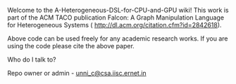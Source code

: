 Welcome to the A-Heterogeneous-DSL-for-CPU-and-GPU wiki! This work is part of the ACM TACO publication Falcon: A Graph Manipulation Language for Heterogeneous Systems ( http://dl.acm.org/citation.cfm?id=2842618).

Above code can be used freely for any academic research works. If you are using the code please cite the above paper.

Who do I talk to?

Repo owner or admin - unni_c@csa.iisc.ernet.in
